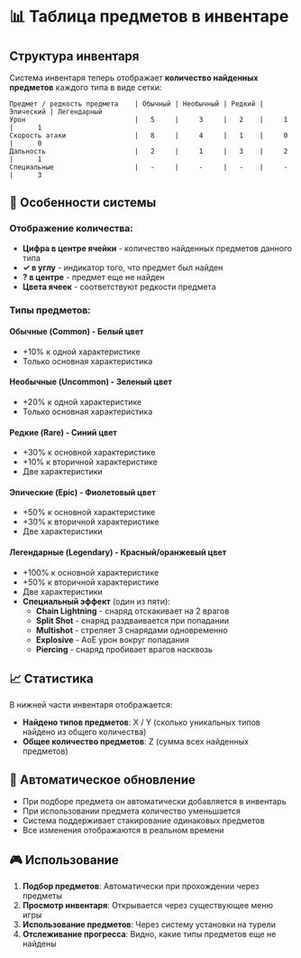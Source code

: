# 📊 Таблица предметов в инвентаре

## Структура инвентаря

Система инвентаря теперь отображает **количество найденных предметов** каждого типа в виде сетки:

```
Предмет / редкость предмета    | Обычный | Необычный | Редкий | Эпический | Легендарный
Урон                           |   5     |     3     |   2    |     1     |      1
Скорость атаки                 |   8     |     4     |   1    |     0     |      0  
Дальность                      |   2     |     1     |   3    |     2     |      1
Специальные                    |   -     |     -     |   -    |     -     |      3
```

## 🎯 Особенности системы

### Отображение количества:
- **Цифра в центре ячейки** - количество найденных предметов данного типа
- **✓ в углу** - индикатор того, что предмет был найден
- **? в центре** - предмет еще не найден
- **Цвета ячеек** - соответствуют редкости предмета

### Типы предметов:

#### Обычные (Common) - Белый цвет
- +10% к одной характеристике
- Только основная характеристика

#### Необычные (Uncommon) - Зеленый цвет  
- +20% к одной характеристике
- Только основная характеристика

#### Редкие (Rare) - Синий цвет
- +30% к основной характеристике
- +10% к вторичной характеристике
- Две характеристики

#### Эпические (Epic) - Фиолетовый цвет
- +50% к основной характеристике  
- +30% к вторичной характеристике
- Две характеристики

#### Легендарные (Legendary) - Красный/оранжевый цвет
- +100% к основной характеристике
- +50% к вторичной характеристике
- Две характеристики
- **Специальный эффект** (один из пяти):
  - **Chain Lightning** - снаряд отскакивает на 2 врагов
  - **Split Shot** - снаряд раздваивается при попадании
  - **Multishot** - стреляет 3 снарядами одновременно
  - **Explosive** - AoE урон вокруг попадания
  - **Piercing** - снаряд пробивает врагов насквозь

## 📈 Статистика

В нижней части инвентаря отображается:
- **Найдено типов предметов**: X / Y (сколько уникальных типов найдено из общего количества)
- **Общее количество предметов**: Z (сумма всех найденных предметов)

## 🔄 Автоматическое обновление

- При подборе предмета он автоматически добавляется в инвентарь
- При использовании предмета количество уменьшается
- Система поддерживает стакирование одинаковых предметов
- Все изменения отображаются в реальном времени

## 🎮 Использование

1. **Подбор предметов**: Автоматически при прохождении через предметы
2. **Просмотр инвентаря**: Открывается через существующее меню игры
3. **Использование предметов**: Через систему установки на турели
4. **Отслеживание прогресса**: Видно, какие типы предметов еще не найдены

